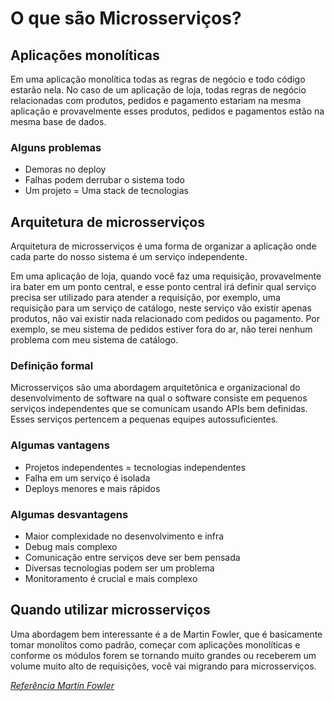 # O que são Microsserviços?

## Aplicações monolíticas

Em uma aplicação monolítica todas as regras de negócio e todo código estarão nela. No caso de um aplicação de loja, todas regras de negócio relacionadas com produtos, pedidos e pagamento estariam na mesma aplicação e provavelmente esses produtos, pedidos e pagamentos estão na mesma base de dados.

### Alguns problemas

- Demoras no deploy
- Falhas podem derrubar o sistema todo
- Um projeto = Uma stack de tecnologias

## Arquitetura de microsserviços

Arquitetura de microsserviços é uma forma de organizar a aplicação onde cada parte do nosso sistema é um serviço independente.

Em uma aplicação de loja, quando você faz uma requisição, provavelmente ira bater em um ponto central, e esse ponto central irá definir qual serviço precisa ser utilizado para atender a requisição, por exemplo, uma requisição para um serviço de catálogo, neste serviço vão existir apenas produtos, não vai existir nada relacionado com pedidos ou pagamento. Por exemplo, se meu sistema de pedidos estiver fora do ar, não terei nenhum problema com meu sistema de catálogo.

### Definição formal

Microsserviços são uma abordagem arquitetônica e organizacional do desenvolvimento de software na qual o software consiste em pequenos serviços independentes que se comunicam usando APIs bem definidas. Esses serviços pertencem a pequenas equipes autossuficientes.

### Algumas vantagens

- Projetos independentes = tecnologias independentes
- Falha em um serviço é isolada
- Deploys menores e mais rápidos

### Algumas desvantagens

- Maior complexidade no desenvolvimento e infra
- Debug mais complexo
- Comunicação entre serviços deve ser bem pensada
- Diversas tecnologias podem ser um problema
- Monitoramento é crucial e mais complexo

## Quando utilizar microsserviços

Uma abordagem bem interessante é a de Martin Fowler, que é basicamente tomar monolítos como padrão, começar com aplicações monolíticas e conforme os módulos forem se tornando muito grandes ou receberem um volume muito alto de requisições, você vai migrando para microsserviços.

[_Referência Martin Fowler_](https://martinfowler.com/bliki/MonolithFirst.html)
